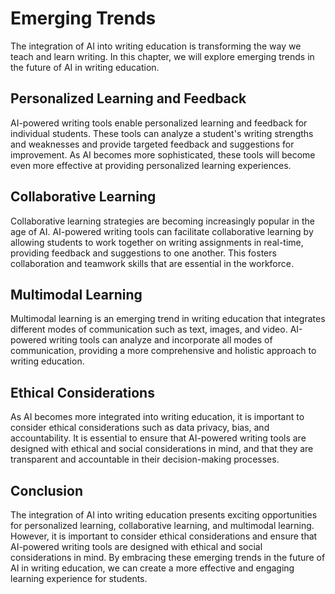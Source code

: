 Emerging Trends
==============================================================

The integration of AI into writing education is transforming the way we teach and learn writing. In this chapter, we will explore emerging trends in the future of AI in writing education.

Personalized Learning and Feedback
----------------------------------

AI-powered writing tools enable personalized learning and feedback for individual students. These tools can analyze a student's writing strengths and weaknesses and provide targeted feedback and suggestions for improvement. As AI becomes more sophisticated, these tools will become even more effective at providing personalized learning experiences.

Collaborative Learning
----------------------

Collaborative learning strategies are becoming increasingly popular in the age of AI. AI-powered writing tools can facilitate collaborative learning by allowing students to work together on writing assignments in real-time, providing feedback and suggestions to one another. This fosters collaboration and teamwork skills that are essential in the workforce.

Multimodal Learning
-------------------

Multimodal learning is an emerging trend in writing education that integrates different modes of communication such as text, images, and video. AI-powered writing tools can analyze and incorporate all modes of communication, providing a more comprehensive and holistic approach to writing education.

Ethical Considerations
----------------------

As AI becomes more integrated into writing education, it is important to consider ethical considerations such as data privacy, bias, and accountability. It is essential to ensure that AI-powered writing tools are designed with ethical and social considerations in mind, and that they are transparent and accountable in their decision-making processes.

Conclusion
----------

The integration of AI into writing education presents exciting opportunities for personalized learning, collaborative learning, and multimodal learning. However, it is important to consider ethical considerations and ensure that AI-powered writing tools are designed with ethical and social considerations in mind. By embracing these emerging trends in the future of AI in writing education, we can create a more effective and engaging learning experience for students.
